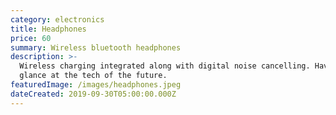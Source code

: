 ```yaml
---
category: electronics
title: Headphones
price: 60
summary: Wireless bluetooth headphones
description: >-
  Wireless charging integrated along with digital noise cancelling. Have a small
  glance at the tech of the future.
featuredImage: /images/headphones.jpeg
dateCreated: 2019-09-30T05:00:00.000Z
---
```


